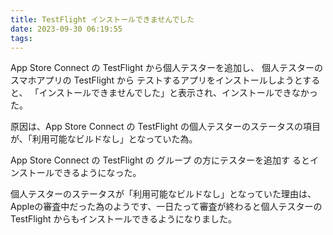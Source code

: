 ```yaml
---
title: TestFlight インストールできませんでした
date: 2023-09-30 06:19:55
tags:
---
```


App Store Connect の TestFlight から個人テスターを追加し、
個人テスターのスマホアプリの TestFlight から テストするアプリをインストールしようとすると、
「インストールできませんでした」と表示され、インストールできなかった。  

原因は、App Store Connect の TestFlight の個人テスターのステータスの項目が、「利用可能なビルドなし」となっていた為。  

App Store Connect の TestFlight の グループ の方にテスターを追加す
るとインストールできるようになった。  

個人テスターのステータスが「利用可能なビルドなし」となっていた理由は、Appleの審査中だった為のようです、一日たって審査が終わると個人テスターの TestFlight からもインストールできるようになりました。
